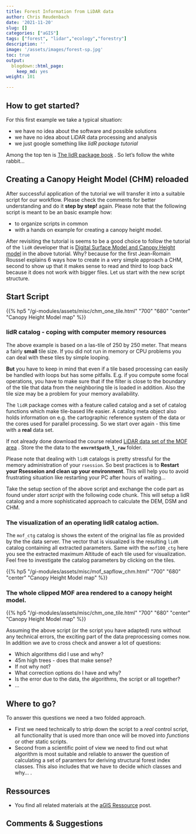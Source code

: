 ```yaml
---
title: Forest Information from LiDAR data
author: Chris Reudenbach
date: '2021-11-20'
slug: []
categories: ["aGIS"]
tags: ["forest", "lidar","ecology","forestry"]
description: ''
image: '/assets/images/forest-sp.jpg'
toc: true
output:
  blogdown::html_page:
    keep_md: yes
weight: 101

---
```


## How to get started?

For this first example we take a typical situation:
- we have no idea about the software and possible solutions
- we have no idea about LiDAR data processing and analysis
- we just google something like *lidR package tutorial*

Among the top ten is [The lidR package book](https://jean-romain.github.io/lidRbook/) . So let’s follow the white rabbit…

## Creating a Canopy Height Model (CHM) reloaded

After successful application of the tutorial we will transfer it into a suitable script for our workflow. Please check the comments for better understanding and do it **step by step!** again. Please note that the following script is meant to be an basic example how:
- to organize scripts in common
- with a hands on example for creating a canopy height model.

After revisiting the tutorial is seems to be a good choice to follow the tutorial of the `lidR` developer that is [Digital Surface Model and Canopy Height model](https://jean-romain.github.io/lidRbook/chm.html) in the above tutorial. Why? because for the first Jean-Romain Roussel explains 6 ways how to create in a very simple approach a CHM, second to show up that it makes sense to read and third to loop back because it does not work with bigger files. Let us start with the new script structure.

## Start Script

<script src="https://gist.github.com/gisma/89881e23f5c2da91d161a9668386b715.js"></script>

{{% hp5 "/gi-modules/assets/misc/chm_one_tile.html" "700" "680" "center" "Canopy Height Model map" %}}

### lidR catalog - coping with computer memory resources

The above example is based on a las-tile of 250 by 250 meter. That means a fairly **small** tile size. If you did not run in memory or CPU problems you can deal with these tiles by simple looping.

**But** you have to keep in mind that even if a tile based processing can easily be handled with loops but has some pitfalls. E.g. if you compute some focal operations, you have to make sure that if the filter is close to the boundary of the tile that data from the neighboring tile is loaded in addition. Also the tile size may be a problem for your memory availability.

The `lidR` package comes with a feature called catalog and a set of catalog functions which make tile-based life easier. A catalog meta object also holds information on e.g. the cartographic reference system of the data or the cores used for parallel processing. So we start over again - this time with a **real** data set.

If not already done download the course related [LiDAR data set of the MOF area](http://gofile.me/3Z8AJ/c6m5CfvWZ) . Store the the data to the **`envrmt$path_l_raw`** folder.

Please note that dealing with `lidR` catalogs is pretty stressful for the memory administration of your `rsession`. So best practices is to **Restart your Rsesseion and clean up your environment**. This will help you to avoid frustrating situation like restarting your PC after hours of waiting…

Take the setup section of the above script and exchange the code part as found under *start script* with the following code chunk. This will setup a lidR catalog and a more sophisticated approach to calculate the DEM, DSM and CHM.

<script src="https://gist.github.com/gisma/4172ef049b116abb1454233c8950d587.js"></script>

### The visualization of an operating lidR catalog action.

The `mof_ctg` catalog is shows the extent of the original las file as provided by the the data server. The vector that is visualized is the resulting `lidR` catalog containing all extracted parameters. Same with the `mof100_ctg` here you see the extracted maximum Altitude of each tile used for visualization. Feel free to investigate the catalog parameters by clicking on the tiles.

{{% hp5 "/gi-modules/assets/misc/mof_sapflow_chm.html" "700" "680" "center" "Canopy Height Model map" %}}

### The whole clipped MOF area rendered to a canopy height model.

{{% hp5 "/gi-modules/assets/misc/chm_one_tile.html" "700" "680" "center" "Canopy Height Model map" %}}

Assuming the above script (or the script you have adapted) runs without any technical errors, the exciting part of the data preprocessing comes now. In addition we ave to cross check and answer a lot of questions:

-   Which algorithms did I use and why?
-   45m high trees - does that make sense?
-   If not why not?
-   What correction options do I have and why?
-   Is the error due to the data, the algorithms, the script or all together?
-   …

## Where to go?

To answer this questions we need a two folded approach.
- First we need technically to strip down the script to a *real* control script, all functionality that is used more than once will be moved into *functions* or other static scripts.
- Second from a scientific point of view we need to find out what algorithm is most suitable and reliable to answer the question of calculating a set of paramters for deriving structural forest index classes. This also includes that we have to decide which classes and why… .

## Ressources

-   You find all related materials at the [aGIS Ressource](https://gisma-courses.github.io/gi-modules/post/2021-11-16-agis-ressourcen/) post.

## Comments & Suggestions
